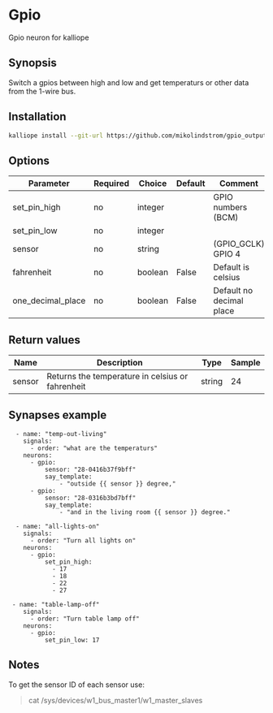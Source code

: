 # Gpio
Gpio neuron for kalliope
## Synopsis

Switch a gpios between high and low and get temperaturs or other data from the 1-wire bus.

## Installation
```bash
kalliope install --git-url https://github.com/mikolindstrom/gpio_output.git
```

## Options

| Parameter        | Required | Choice  | Default | Comment                  |
|------------------|----------|---------|---------|--------------------------|
| set_pin_high     | no       | integer |         | GPIO numbers (BCM)       |
| set_pin_low      | no       | integer |         |                          |
| sensor           | no       | string  |         | (GPIO_GCLK) GPIO 4       |
| fahrenheit       | no       | boolean | False   | Default is celsius       |
| one_decimal_place| no       | boolean | False   | Default no decimal place |

## Return values

| Name         | Description                                      | Type   | Sample |
|--------------|--------------------------------------------------|--------|--------|
| sensor       | Returns the temperature in celsius or fahrenheit | string | 24     |


## Synapses example
```
  - name: "temp-out-living"
    signals:
      - order: "what are the temperaturs"
    neurons:
      - gpio:
          sensor: "28-0416b37f9bff"          
          say_template:
              - "outside {{ sensor }} degree,"   
      - gpio:        
          sensor: "28-0316b3bd7bff"
          say_template:
              - "and in the living room {{ sensor }} degree."  
  
  - name: "all-lights-on"
    signals:
      - order: "Turn all lights on"
    neurons:
      - gpio:
          set_pin_high:
            - 17
            - 18
            - 22
            - 27
 
 - name: "table-lamp-off"
    signals:
      - order: "Turn table lamp off"
    neurons:
      - gpio:
          set_pin_low: 17
```
## Notes
To get the sensor ID of each sensor use:
> cat /sys/devices/w1_bus_master1/w1_master_slaves



